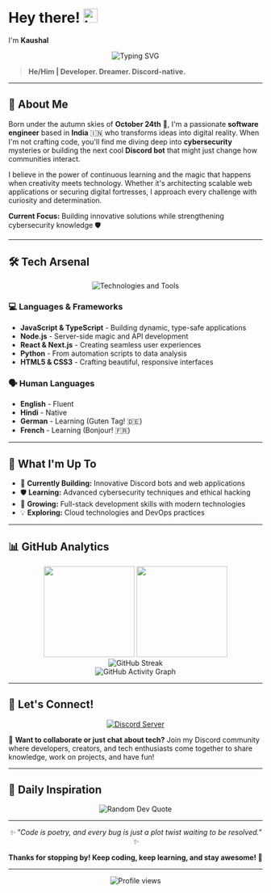 
# Hey there! <img src="https://user-images.githubusercontent.com/1303154/88677602-1635ba80-d120-11ea-84d8-d263ba5fc3c0.gif" width="28px" alt="hi">
I'm **Kaushal**

<div align="center">
  <img src="https://readme-typing-svg.herokuapp.com?font=Fira+Code&pause=1000&color=F7931E&center=true&vCenter=true&width=435&lines=Full-Stack+Developer;Cybersecurity+Enthusiast;Discord+Bot+Creator;Always+Learning+%F0%9F%9A%80" alt="Typing SVG" />
</div>

> **He/Him | Developer. Dreamer. Discord-native.**

---

## 🚀 About Me

Born under the autumn skies of **October 24th** 🍂, I'm a passionate **software engineer** based in **India** 🇮🇳 who transforms ideas into digital reality. When I'm not crafting code, you'll find me diving deep into **cybersecurity** mysteries or building the next cool **Discord bot** that might just change how communities interact.

I believe in the power of continuous learning and the magic that happens when creativity meets technology. Whether it's architecting scalable web applications or securing digital fortresses, I approach every challenge with curiosity and determination.

**Current Focus:** Building innovative solutions while strengthening cybersecurity knowledge 🛡️

---

## 🛠️ Tech Arsenal

<div align="center">
  <img src="https://skillicons.dev/icons?i=discord,vscode,html,css,js,ts,nodejs,mongodb,express,react,next,cloudflare,git,github,linux" alt="Technologies and Tools" />
</div>

### 💻 Languages & Frameworks
- **JavaScript & TypeScript** - Building dynamic, type-safe applications
- **Node.js** - Server-side magic and API development
- **React & Next.js** - Creating seamless user experiences
- **Python** - From automation scripts to data analysis
- **HTML5 & CSS3** - Crafting beautiful, responsive interfaces

### 🗣️ Human Languages
- **English** - Fluent
- **Hindi** - Native
- **German** - Learning (Guten Tag! 🇩🇪)
- **French** - Learning (Bonjour! 🇫🇷)

---

## 🎯 What I'm Up To

- 🔨 **Currently Building:** Innovative Discord bots and web applications
- 🛡️ **Learning:** Advanced cybersecurity techniques and ethical hacking
- 🌱 **Growing:** Full-stack development skills with modern technologies
- 💡 **Exploring:** Cloud technologies and DevOps practices

---

## 📊 GitHub Analytics

<div align="center">
  <img height="180em" src="https://github-readme-stats.vercel.app/api?username=Kaushall44&show_icons=true&theme=radical&include_all_commits=true&count_private=true"/>
  <img height="180em" src="https://github-readme-stats.vercel.app/api/top-langs/?username=Kaushall44&layout=compact&langs_count=8&theme=radical"/>
</div>

<div align="center">
  <img src="https://streak-stats.demolab.com?user=Kaushall44&theme=radical" alt="GitHub Streak" />
</div>

<div align="center">
  <img src="https://github-readme-activity-graph.vercel.app/graph?username=Kaushall44&theme=radical" alt="GitHub Activity Graph" />
</div>

---

## 🤝 Let's Connect!

<div align="center">
  
[![Discord Server](https://img.shields.io/badge/Join%20My%20Discord-7289DA?style=for-the-badge&logo=discord&logoColor=white)](https://discord.gg/2V9SdJSGQw)

</div>

💬 **Want to collaborate or just chat about tech?** Join my Discord community where developers, creators, and tech enthusiasts come together to share knowledge, work on projects, and have fun!

---

## 💭 Daily Inspiration

<div align="center">
  <img src="https://quotes-github-readme.vercel.app/api?type=horizontal&theme=radical" alt="Random Dev Quote" />
</div>

---

<div align="center">
  <i>✨ "Code is poetry, and every bug is just a plot twist waiting to be resolved." ✨</i>
  
  **Thanks for stopping by! Keep coding, keep learning, and stay awesome! 🚀**
</div>

---

<div align="center">
  <img src="https://komarev.com/ghpvc/?username=eldarionn&color=blueviolet&style=flat-square&label=Profile+Views" alt="Profile views" />
</div>